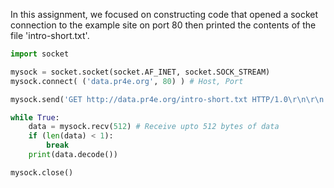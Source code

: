 In this assignment, we focused on constructing code that opened a socket connection to the example site on port 80 then printed the contents of the file 'intro-short.txt'.

```Python
import socket

mysock = socket.socket(socket.AF_INET, socket.SOCK_STREAM)
mysock.connect( ('data.pr4e.org', 80) ) # Host, Port

mysock.send('GET http://data.pr4e.org/intro-short.txt HTTP/1.0\r\n\r\n'.encode())

while True:
    data = mysock.recv(512) # Receive upto 512 bytes of data
    if (len(data) < 1):
        break
    print(data.decode())

mysock.close()
```